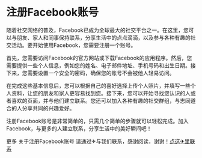 # 注册Facebook账号

随着社交网络的普及，Facebook已成为全球最大的社交平台之一。在这里，您可以与朋友、家人和同事保持联系，分享生活中的点点滴滴，以及参与各种有趣的社交活动。要开始使用Facebook，您需要注册一个账号。

首先，您需要访问Facebook的官方网站或下载Facebook的应用程序。然后，您需要提供一些个人信息，例如您的姓名、电子邮件地址、手机号码和出生日期。接下来，您需要设置一个安全的密码，确保您的账号不会被他人轻易访问。

在完成这些基本信息后，您可以根据自己的喜好选择上传个人照片，并填写一些个人资料，让您的朋友和家人更容易找到您。接下来，您可以开始寻找您认识的人或者喜欢的页面，并与他们建立联系。您还可以加入各种有趣的社交群组，与志同道合的人分享共同的兴趣爱好。

注册Facebook账号是非常简单的，只需几个简单的步骤就可以轻松完成。加入Facebook，与更多的人建立联系，分享生活中的美好瞬间吧！

更多 关于注册Facebook账号 请通过✈与我们联系，感谢阅读，谢谢！[点这✈里联系](https://abc.k02.cc)